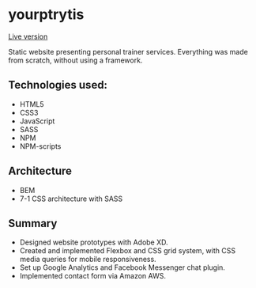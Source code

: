# yourptrytis
[Live version](https://yourptrytis.com/)

Static website presenting personal trainer services. Everything was made from scratch, without using a framework.

## Technologies used:
* HTML5
* CSS3
* JavaScript
* SASS
* NPM
* NPM-scripts 

## Architecture
* BEM
* 7-1 CSS architecture with SASS


## Summary
* Designed website prototypes with Adobe XD.
* Created and implemented Flexbox and CSS grid system, with CSS media queries for mobile responsiveness.
* Set up Google Analytics and Facebook Messenger chat plugin.
* Implemented contact form via Amazon AWS.

